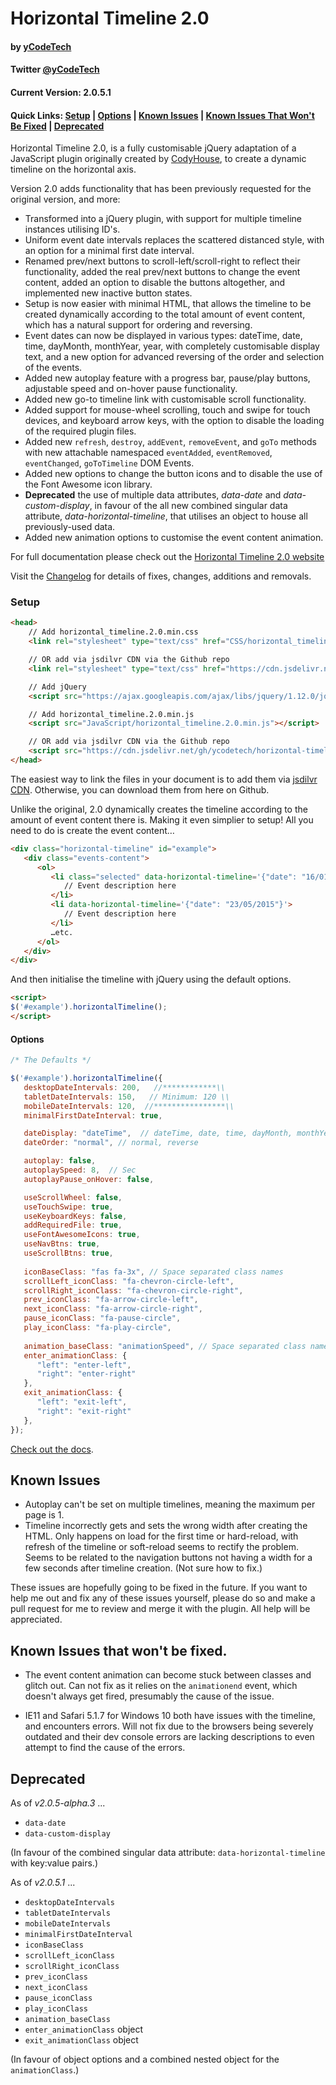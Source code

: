 # Horizontal Timeline 2.0
#### by [yCodeTech](https://github.com/yCodeTech)
#### Twitter [@yCodeTech](https://twitter.com/yCodeTech)
#### Current Version: 2.0.5.1
#### Quick Links: <a href="#setup">Setup</a> | <a href="#options">Options</a> | <a href="#known-issues">Known Issues</a> | <a href="#known-issues-that-wont-be-fixed">Known Issues That Won't Be Fixed</a> | <a href="#deprecated">Deprecated</a>

Horizontal Timeline 2.0, is a fully customisable jQuery adaptation of a JavaScript plugin originally created by [CodyHouse](http://codyhouse.co/gem/horizontal-timeline/), to create a dynamic timeline on the horizontal axis.

Version 2.0 adds functionality that has been previously requested for the original version, and more:
   - Transformed into a jQuery plugin, with support for multiple timeline instances utilising ID's.
   - Uniform event date intervals replaces the scattered distanced style, with an option for a minimal first date interval.
   - Renamed prev/next buttons to scroll-left/scroll-right to reflect their functionality, added the real prev/next buttons to change the event content, added an option to disable the buttons altogether, and implemented new inactive button states.
   - Setup is now easier with minimal HTML, that allows the timeline to be created dynamically according to the total amount of event content, which has a natural support for ordering and reversing.
   - Event dates can now be displayed in various types: dateTime, date, time, dayMonth, monthYear, year, with completely customisable display text, and a new option for advanced reversing of the order and selection of the events.
   - Added new autoplay feature with a progress bar, pause/play buttons, adjustable speed and on-hover pause functionality.
   - Added new go-to timeline link with customisable scroll functionality.
   - Added support for mouse-wheel scrolling, touch and swipe for touch devices, and keyboard arrow keys, with the option to disable the loading of the required plugin files.
   - Added new `refresh`, `destroy`, `addEvent`, `removeEvent`, and `goTo` methods with new attachable namespaced `eventAdded`, `eventRemoved`, `eventChanged`, `goToTimeline` DOM Events.
   - Added new options to change the button icons and to disable the use of the Font Awesome icon library.
   - **Deprecated** the use of multiple data attributes, _data-date_ and _data-custom-display_, in favour of the all new combined singular data attribute, _data-horizontal-timeline_, that utilises an object to house all previously-used data.
   - Added new animation options to customise the event content animation.

For full documentation please check out the [Horizontal Timeline 2.0 website](http://horizontal-timeline.ycodetech.co.uk/)

Visit the [Changelog](https://github.com/yCodeTech/horizontal-timeline-2.0/blob/master/changelog.md) for details of fixes, changes, additions and removals.

### Setup

```html
<head>
    // Add horizontal_timeline.2.0.min.css 
    <link rel="stylesheet" type="text/css" href="CSS/horizontal_timeline.2.0.min.css">

    // OR add via jsdilvr CDN via the Github repo
    <link rel="stylesheet" type="text/css" href="https://cdn.jsdelivr.net/gh/ycodetech/horizontal-timeline-2.0@2/css/horizontal_timeline.2.0.min.css">

    // Add jQuery 
    <script src="https://ajax.googleapis.com/ajax/libs/jquery/1.12.0/jquery.min.js"></script>

    // Add horizontal_timeline.2.0.min.js
    <script src="JavaScript/horizontal_timeline.2.0.min.js"></script>

    // OR add via jsdilvr CDN via the Github repo
    <script src="https://cdn.jsdelivr.net/gh/ycodetech/horizontal-timeline-2.0@2/JavaScript/horizontal_timeline.2.0.min.js"></script>   
</head>

```
The easiest way to link the files in your document is to add them via <a href="https://www.jsdelivr.com/package/gh/ycodetech/horizontal-timeline-2.0" target="new">jsdilvr CDN</a>. Otherwise, you can download them from here on Github.

Unlike the original, 2.0 dynamically creates the timeline according to the amount of event content there is. Making it even simplier to setup! All you need to do is create the event content…

``` html
<div class="horizontal-timeline" id="example">
   <div class="events-content">
      <ol>
         <li class="selected" data-horizontal-timeline='{"date": "16/01/2014", "customDisplay": "Custom Text"}'>
            // Event description here
         </li>
         <li data-horizontal-timeline='{"date": "23/05/2015"}'>
            // Event description here
         </li>
         …etc.
      </ol>
   </div>
</div>
```
And then initialise the timeline with jQuery using the default options.

```html
<script>
$('#example').horizontalTimeline();
</script>
```

#### Options

```javascript
/* The Defaults */

$('#example').horizontalTimeline({
   desktopDateIntervals: 200,   //************\\
   tabletDateIntervals: 150,   // Minimum: 120 \\
   mobileDateIntervals: 120,  //****************\\
   minimalFirstDateInterval: true,

   dateDisplay: "dateTime",  // dateTime, date, time, dayMonth, monthYear, year
   dateOrder: "normal", // normal, reverse

   autoplay: false,
   autoplaySpeed: 8,  // Sec
   autoplayPause_onHover: false, 

   useScrollWheel: false,
   useTouchSwipe: true,
   useKeyboardKeys: false,
   addRequiredFile: true,
   useFontAwesomeIcons: true,
   useNavBtns: true,
   useScrollBtns: true,
			
   iconBaseClass: "fas fa-3x", // Space separated class names
   scrollLeft_iconClass: "fa-chevron-circle-left",
   scrollRight_iconClass: "fa-chevron-circle-right",
   prev_iconClass: "fa-arrow-circle-left",
   next_iconClass: "fa-arrow-circle-right",
   pause_iconClass: "fa-pause-circle",
   play_iconClass: "fa-play-circle",
   
   animation_baseClass: "animationSpeed", // Space separated class names
   enter_animationClass: {
      "left": "enter-left",
      "right": "enter-right"
   },
   exit_animationClass: {
      "left": "exit-left",
      "right": "exit-right"
   },
});
```

[Check out the docs](http://horizontal-timeline.ycodetech.co.uk/).

## Known Issues

- Autoplay can't be set on multiple timelines, meaning the maximum per page is 1.
- Timeline incorrectly gets and sets the wrong width after creating the HTML. Only happens on load for the first time or hard-reload, with refresh of the timeline or soft-reload seems to rectify the problem. Seems to be related to the navigation buttons not having a width for a few seconds after timeline creation. (Not sure how to fix.)

These issues are hopefully going to be fixed in the future. If you want to help me out and fix any of these issues yourself, please do so and make a pull request for me to review and merge it with the plugin. All help will be appreciated.

## Known Issues that won't be fixed.

- The event content animation can become stuck between classes and glitch out. Can not fix as it relies on the `animationend` event, which doesn't always get fired, presumably the cause of the issue.

- IE11 and Safari 5.1.7 for Windows 10 both have issues with the timeline, and encounters errors. Will not fix due to the browsers being severely outdated and their dev console errors are lacking descriptions to even attempt to find the cause of the errors.

## Deprecated
As of _v2.0.5-alpha.3_ ...
- `data-date`
- `data-custom-display`

(In favour of the combined singular data attribute: `data-horizontal-timeline` with key:value pairs.)

As of _v2.0.5.1_ ...
- `desktopDateIntervals`
- `tabletDateIntervals`
- `mobileDateIntervals`
- `minimalFirstDateInterval`
- `iconBaseClass`
- `scrollLeft_iconClass`
- `scrollRight_iconClass`
- `prev_iconClass`
- `next_iconClass`
- `pause_iconClass`
- `play_iconClass`
- `animation_baseClass`
- `enter_animationClass` object
- `exit_animationClass` object

(In favour of object options and a combined nested object for the `animationClass`.)
